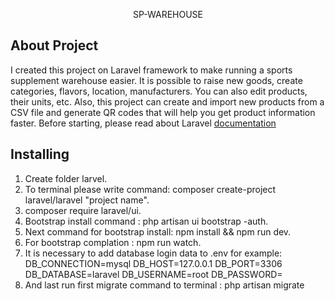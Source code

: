 <p align="center">SP-WAREHOUSE</p>



## About Project

I created this project on Laravel framework to make running a sports supplement warehouse easier. It is possible to raise new goods, create categories, flavors, location, manufacturers. You can also edit products, their units, etc. Also, this project can create and import new products from a CSV file and generate QR codes that will help you get product information faster.
Before starting, please read about Laravel [documentation](https://laravel.com/docs)


## Installing

1. Create folder larvel.
2. To terminal please write command: composer create-project laravel/laravel "project name".
3. composer require laravel/ui.
4. Bootstrap install command : php artisan ui bootstrap -auth.
5. Next command for bootstrap install: npm install && npm run dev.
6. For bootstrap complation : npm run watch.
7. It is necessary to add database login data to .env  for example:
   DB_CONNECTION=mysql
   DB_HOST=127.0.0.1
   DB_PORT=3306
   DB_DATABASE=laravel
   DB_USERNAME=root
   DB_PASSWORD=
8. And last run first migrate command to terminal : php artisan migrate 


